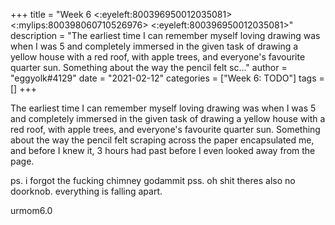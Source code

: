 +++
title = "Week 6 <:eyeleft:800396950012035081> <:mylips:800398060710526976> <:eyeleft:800396950012035081>"
description = "The earliest time I can remember myself loving drawing was when I was 5 and completely immersed in the given task of drawing a yellow house with a red roof, with apple trees, and everyone's favourite quarter sun. Something about the way the pencil felt sc..."
author = "eggyolk#4129"
date = "2021-02-12"
categories = ["Week 6: TODO"]
tags = []
+++

The earliest time I can remember myself loving drawing was when I was 5 and completely immersed in the given task of drawing a yellow house with a red roof, with apple trees, and everyone's favourite quarter sun. Something about the way the pencil felt scraping across the paper encapsulated me, and before I knew it, 3 hours had past before I even looked away from the page. 

ps. i forgot the fucking chimney godammit
pss. oh shit theres also no doorknob. everything is falling apart.

urmom6.0
